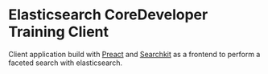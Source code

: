 # Elasticsearch CoreDeveloper Training Client

Client application build with [Preact](https://github.com/developit/preact) and [Searchkit](http://docs.searchkit.co/) as a frontend to perform a faceted search with elasticsearch.
